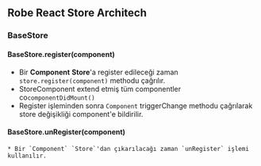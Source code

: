 ## Robe React Store Architech


### BaseStore

#### BaseStore.register(component)

* Bir **Component** **Store**'a register edileceği zaman `store.register(component)` methodu çağrılır.
* StoreComponent extend etmiş tüm componentler co`componentDidMount()`
* Register işleminden sonra `Component` triggerChange methodu çağrılarak store değişikliği component'e bildirilir.  

#### BaseStore.unRegister(component)
	* Bir `Component` `Store`'dan çıkarılacağı zaman `unRegister` işlemi kullanılır.
